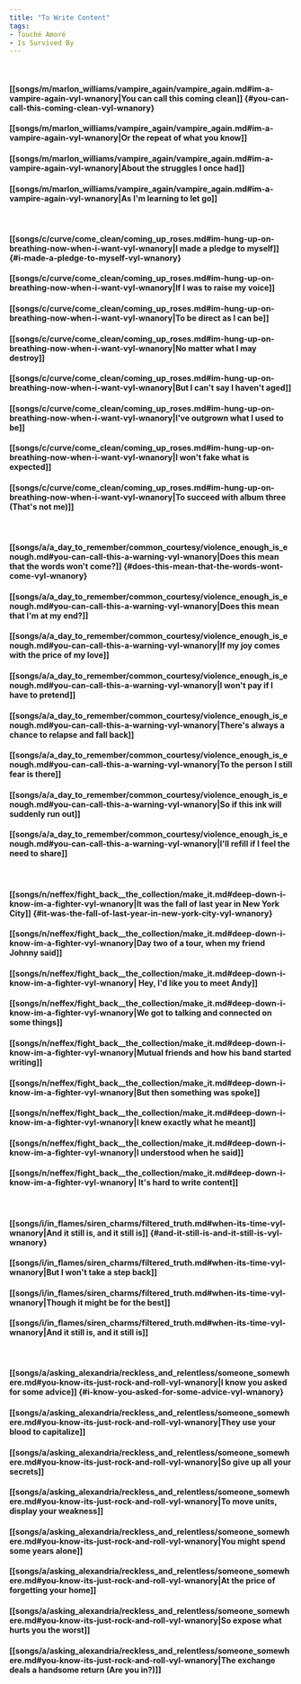 ```yaml
---
title: "To Write Content"
tags:
- Touché Amoré
- Is Survived By
---
```

&nbsp;
#### [[songs/m/marlon_williams/vampire_again/vampire_again.md#im-a-vampire-again-vyl-wnanory|You can call this coming clean]] {#you-can-call-this-coming-clean-vyl-wnanory}
#### [[songs/m/marlon_williams/vampire_again/vampire_again.md#im-a-vampire-again-vyl-wnanory|Or the repeat of what you know]]
#### [[songs/m/marlon_williams/vampire_again/vampire_again.md#im-a-vampire-again-vyl-wnanory|About the struggles I once had]]
#### [[songs/m/marlon_williams/vampire_again/vampire_again.md#im-a-vampire-again-vyl-wnanory|As I'm learning to let go]]
&nbsp;
#### [[songs/c/curve/come_clean/coming_up_roses.md#im-hung-up-on-breathing-now-when-i-want-vyl-wnanory|I made a pledge to myself]] {#i-made-a-pledge-to-myself-vyl-wnanory}
#### [[songs/c/curve/come_clean/coming_up_roses.md#im-hung-up-on-breathing-now-when-i-want-vyl-wnanory|If I was to raise my voice]]
#### [[songs/c/curve/come_clean/coming_up_roses.md#im-hung-up-on-breathing-now-when-i-want-vyl-wnanory|To be direct as I can be]]
#### [[songs/c/curve/come_clean/coming_up_roses.md#im-hung-up-on-breathing-now-when-i-want-vyl-wnanory|No matter what I may destroy]]
#### [[songs/c/curve/come_clean/coming_up_roses.md#im-hung-up-on-breathing-now-when-i-want-vyl-wnanory|But I can't say I haven't aged]]
#### [[songs/c/curve/come_clean/coming_up_roses.md#im-hung-up-on-breathing-now-when-i-want-vyl-wnanory|I've outgrown what I used to be]]
#### [[songs/c/curve/come_clean/coming_up_roses.md#im-hung-up-on-breathing-now-when-i-want-vyl-wnanory|I won't fake what is expected]]
#### [[songs/c/curve/come_clean/coming_up_roses.md#im-hung-up-on-breathing-now-when-i-want-vyl-wnanory|To succeed with album three (That's not me)]]
&nbsp;
#### [[songs/a/a_day_to_remember/common_courtesy/violence_enough_is_enough.md#you-can-call-this-a-warning-vyl-wnanory|Does this mean that the words won't come?]] {#does-this-mean-that-the-words-wont-come-vyl-wnanory}
#### [[songs/a/a_day_to_remember/common_courtesy/violence_enough_is_enough.md#you-can-call-this-a-warning-vyl-wnanory|Does this mean that I'm at my end?]]
#### [[songs/a/a_day_to_remember/common_courtesy/violence_enough_is_enough.md#you-can-call-this-a-warning-vyl-wnanory|If my joy comes with the price of my love]]
#### [[songs/a/a_day_to_remember/common_courtesy/violence_enough_is_enough.md#you-can-call-this-a-warning-vyl-wnanory|I won't pay if I have to pretend]]
#### [[songs/a/a_day_to_remember/common_courtesy/violence_enough_is_enough.md#you-can-call-this-a-warning-vyl-wnanory|There's always a chance to relapse and fall back]]
#### [[songs/a/a_day_to_remember/common_courtesy/violence_enough_is_enough.md#you-can-call-this-a-warning-vyl-wnanory|To the person I still fear is there]]
#### [[songs/a/a_day_to_remember/common_courtesy/violence_enough_is_enough.md#you-can-call-this-a-warning-vyl-wnanory|So if this ink will suddenly run out]]
#### [[songs/a/a_day_to_remember/common_courtesy/violence_enough_is_enough.md#you-can-call-this-a-warning-vyl-wnanory|I'll refill if I feel the need to share]]
&nbsp;
#### [[songs/n/neffex/fight_back__the_collection/make_it.md#deep-down-i-know-im-a-fighter-vyl-wnanory|It was the fall of last year in New York City]] {#it-was-the-fall-of-last-year-in-new-york-city-vyl-wnanory}
#### [[songs/n/neffex/fight_back__the_collection/make_it.md#deep-down-i-know-im-a-fighter-vyl-wnanory|Day two of a tour, when my friend Johnny said]]
#### [[songs/n/neffex/fight_back__the_collection/make_it.md#deep-down-i-know-im-a-fighter-vyl-wnanory| Hey, I'd like you to meet Andy]]
#### [[songs/n/neffex/fight_back__the_collection/make_it.md#deep-down-i-know-im-a-fighter-vyl-wnanory|We got to talking and connected on some things]]
#### [[songs/n/neffex/fight_back__the_collection/make_it.md#deep-down-i-know-im-a-fighter-vyl-wnanory|Mutual friends and how his band started writing]]
#### [[songs/n/neffex/fight_back__the_collection/make_it.md#deep-down-i-know-im-a-fighter-vyl-wnanory|But then something was spoke]]
#### [[songs/n/neffex/fight_back__the_collection/make_it.md#deep-down-i-know-im-a-fighter-vyl-wnanory|I knew exactly what he meant]]
#### [[songs/n/neffex/fight_back__the_collection/make_it.md#deep-down-i-know-im-a-fighter-vyl-wnanory|I understood when he said]]
#### [[songs/n/neffex/fight_back__the_collection/make_it.md#deep-down-i-know-im-a-fighter-vyl-wnanory| It's hard to write content]]
&nbsp;
#### [[songs/i/in_flames/siren_charms/filtered_truth.md#when-its-time-vyl-wnanory|And it still is, and it still is]] {#and-it-still-is-and-it-still-is-vyl-wnanory}
#### [[songs/i/in_flames/siren_charms/filtered_truth.md#when-its-time-vyl-wnanory|But I won't take a step back]]
#### [[songs/i/in_flames/siren_charms/filtered_truth.md#when-its-time-vyl-wnanory|Though it might be for the best]]
#### [[songs/i/in_flames/siren_charms/filtered_truth.md#when-its-time-vyl-wnanory|And it still is, and it still is]]
&nbsp;
#### [[songs/a/asking_alexandria/reckless_and_relentless/someone_somewhere.md#you-know-its-just-rock-and-roll-vyl-wnanory|I know you asked for some advice]] {#i-know-you-asked-for-some-advice-vyl-wnanory}
#### [[songs/a/asking_alexandria/reckless_and_relentless/someone_somewhere.md#you-know-its-just-rock-and-roll-vyl-wnanory|They use your blood to capitalize]]
#### [[songs/a/asking_alexandria/reckless_and_relentless/someone_somewhere.md#you-know-its-just-rock-and-roll-vyl-wnanory|So give up all your secrets]]
#### [[songs/a/asking_alexandria/reckless_and_relentless/someone_somewhere.md#you-know-its-just-rock-and-roll-vyl-wnanory|To move units, display your weakness]]
#### [[songs/a/asking_alexandria/reckless_and_relentless/someone_somewhere.md#you-know-its-just-rock-and-roll-vyl-wnanory|You might spend some years alone]]
#### [[songs/a/asking_alexandria/reckless_and_relentless/someone_somewhere.md#you-know-its-just-rock-and-roll-vyl-wnanory|At the price of forgetting your home]]
#### [[songs/a/asking_alexandria/reckless_and_relentless/someone_somewhere.md#you-know-its-just-rock-and-roll-vyl-wnanory|So expose what hurts you the worst]]
#### [[songs/a/asking_alexandria/reckless_and_relentless/someone_somewhere.md#you-know-its-just-rock-and-roll-vyl-wnanory|The exchange deals a handsome return (Are you in?)]]
